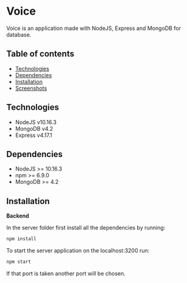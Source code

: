 # Voice

Voice is an application made with NodeJS, Express and MongoDB for database.


## Table of contents

- [Technologies](#technologies)
- [Dependencies](#dependencies)
- [Installation](#installation)
- [Screenshots](#screenshots)

## Technologies

- NodeJS v10.16.3
- MongoDB v4.2
- Express v4.17.1

## Dependencies

- NodeJS >= 10.16.3
- npm >= 6.9.0
- MongoDB >= 4.2

## Installation

**Backend**

In the server folder first install all the dependencies by running:

```bash
npm install
```

To start the server application on the localhost:3200 run:

```bash
npm start
```

If that port is taken another port will be chosen.
